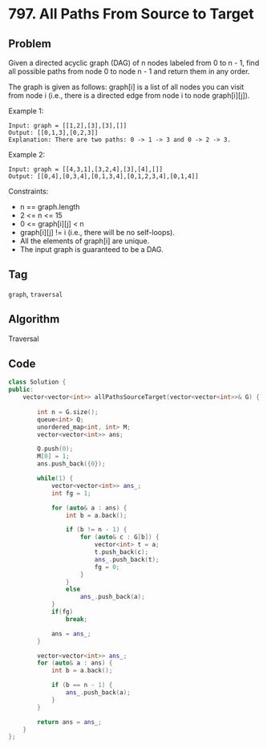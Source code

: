 # 797. All Paths From Source to Target

## Problem
Given a directed acyclic graph (DAG) of n nodes labeled from 0 to n - 1, find all possible paths from node 0 to node n - 1 and return them in any order.

The graph is given as follows: graph[i] is a list of all nodes you can visit from node i (i.e., there is a directed edge from node i to node graph[i][j]).

Example 1:
```
Input: graph = [[1,2],[3],[3],[]]
Output: [[0,1,3],[0,2,3]]
Explanation: There are two paths: 0 -> 1 -> 3 and 0 -> 2 -> 3.
```

Example 2:
```
Input: graph = [[4,3,1],[3,2,4],[3],[4],[]]
Output: [[0,4],[0,3,4],[0,1,3,4],[0,1,2,3,4],[0,1,4]]
```

Constraints:

- n == graph.length
- 2 <= n <= 15
- 0 <= graph[i][j] < n
- graph[i][j] != i (i.e., there will be no self-loops).
- All the elements of graph[i] are unique.
- The input graph is guaranteed to be a DAG.

## Tag  
```graph```, ```traversal```

## Algorithm

Traversal

## Code
```cpp
class Solution {
public:
    vector<vector<int>> allPathsSourceTarget(vector<vector<int>>& G) {
        
        int n = G.size();
        queue<int> Q;
        unordered_map<int, int> M;
        vector<vector<int>> ans;

        Q.push(0);
        M[0] = 1;
        ans.push_back({0});

        while(1) {
            vector<vector<int>> ans_;
            int fg = 1;

            for (auto& a : ans) {
                int b = a.back();

                if (b != n - 1) {
                    for (auto& c : G[b]) {
                        vector<int> t = a;
                        t.push_back(c);
                        ans_.push_back(t);
                        fg = 0;
                    }
                }
                else 
                    ans_.push_back(a);
            }
            if(fg)
                break;

            ans = ans_;
        }

        vector<vector<int>> ans_;
        for (auto& a : ans) {
            int b = a.back();

            if (b == n - 1) {
                ans_.push_back(a);
            }
        }

        return ans = ans_;
    }
};
```